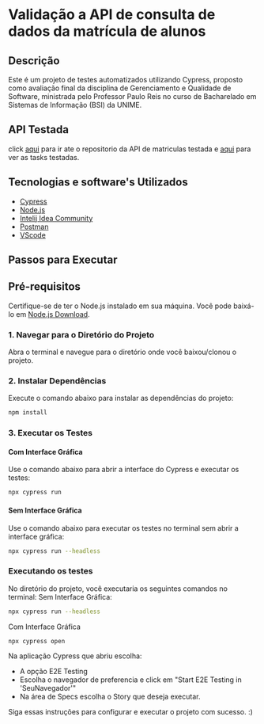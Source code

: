 # Validação a API de consulta de dados da matrícula de alunos

## Descrição
Este é um projeto de testes automatizados utilizando Cypress, proposto como avaliação final da disciplina de Gerenciamento e Qualidade de Software, ministrada pelo Professor Paulo Reis no curso de Bacharelado em Sistemas de Informação (BSI) da UNIME.

## API Testada
 click [aqui](https://github.com/PHPauloReis/oficial2-matriculas-api/) para ir ate o repositorio da API de matriculas testada e [aqui]() para ver as tasks testadas.

## Tecnologias e software's Utilizados
- [Cypress](https://www.cypress.io/)
- [Node.js](https://nodejs.org/)
- [Intelij Idea Community](https://www.jetbrains.com/idea/download/)
- [Postman](https://www.postman.com/downloads/)
- [VScode](https://code.visualstudio.com/download)


## Passos para Executar

## Pré-requisitos
Certifique-se de ter o Node.js instalado em sua máquina. Você pode baixá-lo em [Node.js Download](https://nodejs.org/en/download/package-manager).

### 1. Navegar para o Diretório do Projeto
Abra o terminal e navegue para o diretório onde você baixou/clonou o projeto.

### 2. Instalar Dependências
Execute o comando abaixo para instalar as dependências do projeto:
```bash
npm install
```

### 3. Executar os Testes
#### Com Interface Gráfica
Use o comando abaixo para abrir a interface do Cypress e executar os testes:
```bash
npx cypress run
```

#### Sem Interface Gráfica
Use o comando abaixo para executar os testes no terminal sem abrir a interface gráfica:
```bash
npx cypress run --headless
```

### Executando os testes
No diretório do projeto, você executaria os seguintes comandos no terminal:
Sem Interface Gráfica:
```bash
npx cypress run --headless
```

Com Interface Gráfica
```bash
npx cypress open
```
Na aplicação Cypress que abriu escolha:
* A opção E2E Testing
* Escolha o navegador de preferencia e click em "Start E2E Testing in 'SeuNavegador'"
* Na área de Specs escolha o Story que deseja executar.

Siga essas instruções para configurar e executar o projeto com sucesso. :)

